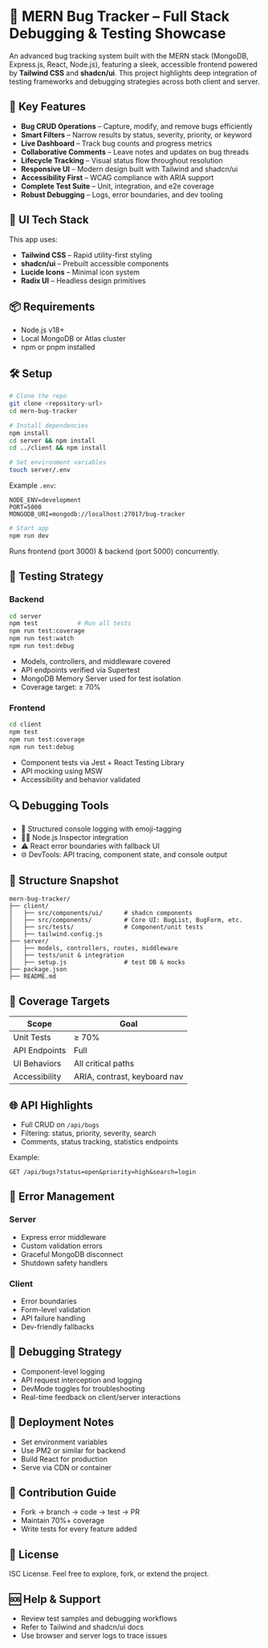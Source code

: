 # 🐞 MERN Bug Tracker – Full Stack Debugging & Testing Showcase

An advanced bug tracking system built with the MERN stack (MongoDB, Express.js, React, Node.js), featuring a sleek, accessible frontend powered by **Tailwind CSS** and **shadcn/ui**. This project highlights deep integration of testing frameworks and debugging strategies across both client and server.

## 🚀 Key Features

- **Bug CRUD Operations** – Capture, modify, and remove bugs efficiently
- **Smart Filters** – Narrow results by status, severity, priority, or keyword
- **Live Dashboard** – Track bug counts and progress metrics
- **Collaborative Comments** – Leave notes and updates on bug threads
- **Lifecycle Tracking** – Visual status flow throughout resolution
- **Responsive UI** – Modern design built with Tailwind and shadcn/ui
- **Accessibility First** – WCAG compliance with ARIA support
- **Complete Test Suite** – Unit, integration, and e2e coverage
- **Robust Debugging** – Logs, error boundaries, and dev tooling

## 🧩 UI Tech Stack

This app uses:
- **Tailwind CSS** – Rapid utility-first styling
- **shadcn/ui** – Prebuilt accessible components
- **Lucide Icons** – Minimal icon system
- **Radix UI** – Headless design primitives

## 📦 Requirements

- Node.js v18+
- Local MongoDB or Atlas cluster
- npm or pnpm installed

## 🛠️ Setup

```bash
# Clone the repo
git clone <repository-url>
cd mern-bug-tracker

# Install dependencies
npm install
cd server && npm install
cd ../client && npm install

# Set environment variables
touch server/.env
```

Example `.env`:

```env
NODE_ENV=development
PORT=5000
MONGODB_URI=mongodb://localhost:27017/bug-tracker
```

```bash
# Start app
npm run dev
```

Runs frontend (port 3000) & backend (port 5000) concurrently.

## 🧪 Testing Strategy

### Backend

```bash
cd server
npm test           # Run all tests
npm run test:coverage
npm run test:watch
npm run test:debug
```

- Models, controllers, and middleware covered
- API endpoints verified via Supertest
- MongoDB Memory Server used for test isolation
- Coverage target: ≥ 70%

### Frontend

```bash
cd client
npm test
npm run test:coverage
npm run test:debug
```

- Component tests via Jest + React Testing Library
- API mocking using MSW
- Accessibility and behavior validated

## 🔍 Debugging Tools

- 🔧 Structured console logging with emoji-tagging
- 🕵️‍♂️ Node.js Inspector integration
- ⚠️ React error boundaries with fallback UI
- 🌐 DevTools: API tracing, component state, and console output

## 📁 Structure Snapshot

```
mern-bug-tracker/
├── client/
│   ├── src/components/ui/      # shadcn components
│   ├── src/components/         # Core UI: BugList, BugForm, etc.
│   ├── src/tests/              # Component/unit tests
│   ├── tailwind.config.js
├── server/
│   ├── models, controllers, routes, middleware
│   ├── tests/unit & integration
│   ├── setup.js                # test DB & mocks
├── package.json
├── README.md
```

## 🧪 Coverage Targets

| Scope         | Goal   |
|---------------|--------|
| Unit Tests    | ≥ 70%  |
| API Endpoints | Full   |
| UI Behaviors  | All critical paths |
| Accessibility | ARIA, contrast, keyboard nav |

## 🌐 API Highlights

- Full CRUD on `/api/bugs`
- Filtering: status, priority, severity, search
- Comments, status tracking, statistics endpoints

Example:
```http
GET /api/bugs?status=open&priority=high&search=login
```

## 🧠 Error Management

### Server

- Express error middleware
- Custom validation errors
- Graceful MongoDB disconnect
- Shutdown safety handlers

### Client

- Error boundaries
- Form-level validation
- API failure handling
- Dev-friendly fallbacks

## 🧰 Debugging Strategy

- Component-level logging
- API request interception and logging
- DevMode toggles for troubleshooting
- Real-time feedback on client/server interactions

## 🚀 Deployment Notes

- Set environment variables
- Use PM2 or similar for backend
- Build React for production
- Serve via CDN or container

## 🤝 Contribution Guide

- Fork → branch → code → test → PR
- Maintain 70%+ coverage
- Write tests for every feature added

## 📝 License

ISC License. Feel free to explore, fork, or extend the project.

## 🆘 Help & Support

- Review test samples and debugging workflows
- Refer to Tailwind and shadcn/ui docs
- Use browser and server logs to trace issues
